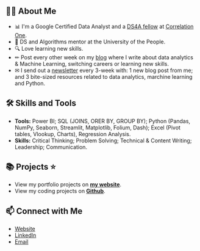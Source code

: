 ## 🙋‍♀️ About Me
- 📊 I'm a Google Certified Data Analyst and a [DS4A fellow](https://www.credential.net/67d98bab-1d5c-482f-91bd-3b54c6690092) at [Correlation One](https://www.correlation-one.com/). 
- 📐 DS and Algorithms mentor at the University of the People.
- 🔍 Love learning new skills.
- ✏ Post every other week on my [blog](https://zeidombo.com/) where I write about data analytics & Machine Learning, switching careers or learning new skills. 
- ✉ I send out a [newsletter](https://zeidombo.substact.com/) every 3-week with: 1 new blog post from me; and 3 bite-sized resources related to data analytics, marchine learning and Python.

## 🛠 Skills and Tools
- **Tools:** Power BI; SQL (JOINS, ORER BY, GROUP BY); Python (Pandas, NumPy, Seaborn, Streamlit, Matplotlib, Folium, Dash); Excel (Pivot tables, Vlookup, Charts), Regression Analysis.
- **Skills:** Critical Thinking; Problem Solving; Technical & Content Writing; Leadership; Communication.

## 📚 Projects ⭐
- View my portfolio projects on [**my website**](https://zeidombo.com/projects). 
- View my coding projects on [**Github**](https://github.com/zeidombo?tab=repositories).


## 📫 Connect with Me
- [Website](https://zeidombo.com/)
- [LinkedIn](https://www.linkedin.com/in/zeidombo/)
- [Email](mailto:zeidombo@hotmail.com)
